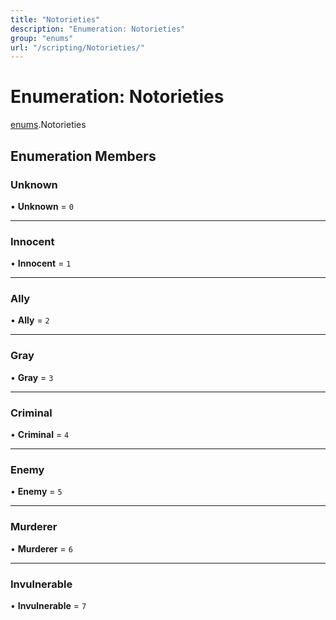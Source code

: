 ```yaml
---
title: "Notorieties"
description: "Enumeration: Notorieties"
group: "enums"
url: "/scripting/Notorieties/"
---
```


# Enumeration: Notorieties

[enums](/scripting/globals).Notorieties

## Enumeration Members

### Unknown

• **Unknown** = ``0``

___

### Innocent

• **Innocent** = ``1``

___

### Ally

• **Ally** = ``2``

___

### Gray

• **Gray** = ``3``

___

### Criminal

• **Criminal** = ``4``

___

### Enemy

• **Enemy** = ``5``

___

### Murderer

• **Murderer** = ``6``

___

### Invulnerable

• **Invulnerable** = ``7``

